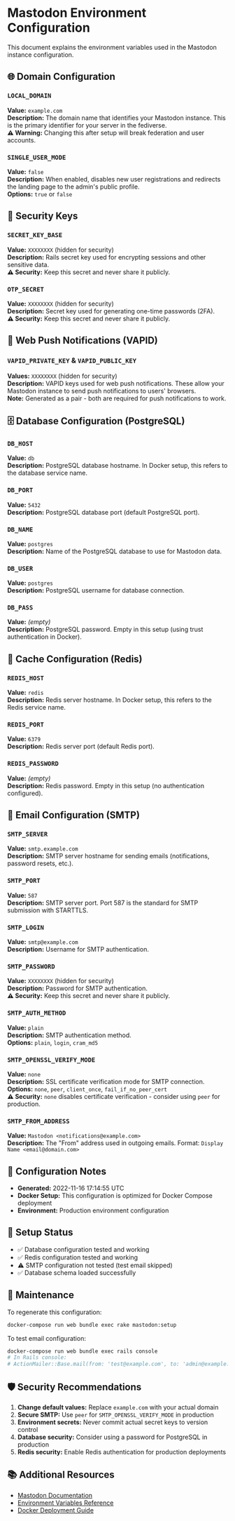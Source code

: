 # Mastodon Environment Configuration

This document explains the environment variables used in the Mastodon instance configuration.

## 🌐 Domain Configuration

### `LOCAL_DOMAIN`
**Value:** `example.com`  
**Description:** The domain name that identifies your Mastodon instance. This is the primary identifier for your server in the fediverse.  
**⚠️ Warning:** Changing this after setup will break federation and user accounts.

### `SINGLE_USER_MODE`
**Value:** `false`  
**Description:** When enabled, disables new user registrations and redirects the landing page to the admin's public profile.  
**Options:** `true` or `false`

## 🔐 Security Keys

### `SECRET_KEY_BASE`
**Value:** `XXXXXXXX` (hidden for security)  
**Description:** Rails secret key used for encrypting sessions and other sensitive data.  
**⚠️ Security:** Keep this secret and never share it publicly.

### `OTP_SECRET`
**Value:** `XXXXXXXX` (hidden for security)  
**Description:** Secret key used for generating one-time passwords (2FA).  
**⚠️ Security:** Keep this secret and never share it publicly.

## 🔔 Web Push Notifications (VAPID)

### `VAPID_PRIVATE_KEY` & `VAPID_PUBLIC_KEY`
**Values:** `XXXXXXXX` (hidden for security)  
**Description:** VAPID keys used for web push notifications. These allow your Mastodon instance to send push notifications to users' browsers.  
**Note:** Generated as a pair - both are required for push notifications to work.

## 🗄️ Database Configuration (PostgreSQL)

### `DB_HOST`
**Value:** `db`  
**Description:** PostgreSQL database hostname. In Docker setup, this refers to the database service name.

### `DB_PORT`
**Value:** `5432`  
**Description:** PostgreSQL database port (default PostgreSQL port).

### `DB_NAME`
**Value:** `postgres`  
**Description:** Name of the PostgreSQL database to use for Mastodon data.

### `DB_USER`
**Value:** `postgres`  
**Description:** PostgreSQL username for database connection.

### `DB_PASS`
**Value:** *(empty)*  
**Description:** PostgreSQL password. Empty in this setup (using trust authentication in Docker).

## 🔄 Cache Configuration (Redis)

### `REDIS_HOST`
**Value:** `redis`  
**Description:** Redis server hostname. In Docker setup, this refers to the Redis service name.

### `REDIS_PORT`
**Value:** `6379`  
**Description:** Redis server port (default Redis port).

### `REDIS_PASSWORD`
**Value:** *(empty)*  
**Description:** Redis password. Empty in this setup (no authentication configured).

## 📧 Email Configuration (SMTP)

### `SMTP_SERVER`
**Value:** `smtp.example.com`  
**Description:** SMTP server hostname for sending emails (notifications, password resets, etc.).

### `SMTP_PORT`
**Value:** `587`  
**Description:** SMTP server port. Port 587 is the standard for SMTP submission with STARTTLS.

### `SMTP_LOGIN`
**Value:** `smtp@example.com`  
**Description:** Username for SMTP authentication.

### `SMTP_PASSWORD`
**Value:** `XXXXXXXX` (hidden for security)  
**Description:** Password for SMTP authentication.  
**⚠️ Security:** Keep this secret and never share it publicly.

### `SMTP_AUTH_METHOD`
**Value:** `plain`  
**Description:** SMTP authentication method.  
**Options:** `plain`, `login`, `cram_md5`

### `SMTP_OPENSSL_VERIFY_MODE`
**Value:** `none`  
**Description:** SSL certificate verification mode for SMTP connection.  
**Options:** `none`, `peer`, `client_once`, `fail_if_no_peer_cert`  
**⚠️ Security:** `none` disables certificate verification - consider using `peer` for production.

### `SMTP_FROM_ADDRESS`
**Value:** `Mastodon <notifications@example.com>`  
**Description:** The "From" address used in outgoing emails. Format: `Display Name <email@domain.com>`

## 📝 Configuration Notes

- **Generated:** 2022-11-16 17:14:55 UTC
- **Docker Setup:** This configuration is optimized for Docker Compose deployment
- **Environment:** Production environment configuration

## 🚀 Setup Status

- ✅ Database configuration tested and working
- ✅ Redis configuration tested and working
- ⚠️ SMTP configuration not tested (test email skipped)
- ✅ Database schema loaded successfully

## 🔧 Maintenance

To regenerate this configuration:
```bash
docker-compose run web bundle exec rake mastodon:setup
```

To test email configuration:
```bash
docker-compose run web bundle exec rails console
# In Rails console:
# ActionMailer::Base.mail(from: 'test@example.com', to: 'admin@example.com', subject: 'Test', body: 'Test email').deliver_now
```

## 🛡️ Security Recommendations

1. **Change default values:** Replace `example.com` with your actual domain
2. **Secure SMTP:** Use `peer` for `SMTP_OPENSSL_VERIFY_MODE` in production
3. **Environment secrets:** Never commit actual secret keys to version control
4. **Database security:** Consider using a password for PostgreSQL in production
5. **Redis security:** Enable Redis authentication for production deployments

## 📚 Additional Resources

- [Mastodon Documentation](https://docs.joinmastodon.org/)
- [Environment Variables Reference](https://docs.joinmastodon.org/admin/config/)
- [Docker Deployment Guide](https://docs.joinmastodon.org/admin/install/)
